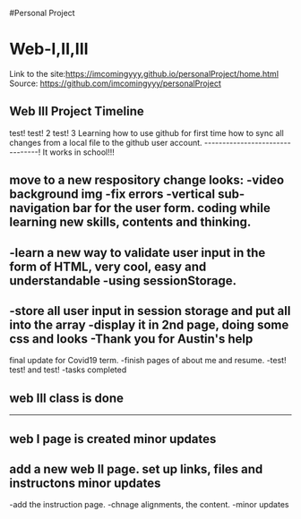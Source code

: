 #Personal Project
# Web-I,II,III
Link to the site:https://imcomingyyy.github.io/personalProject/home.html
Source: https://github.com/imcomingyyy/personalProject

Web III Project Timeline
--------------------------------

test!
test! 2
test! 3
Learning how to use github for first time
how to sync all changes from a local file to the github user account.
--------------------------------! It works in school!!!

move to a new respository 
change looks:
-video background img
-fix errors
-vertical sub-navigation bar for the user form.
coding while learning new skills, contents and thinking. 
-----------------------
-learn a new way to validate user input in the form of HTML, very cool, easy and understandable
-using sessionStorage. 
-----------------
-store all user input in session storage and put all into the array 
-display it in 2nd page, doing some css and looks
-Thank you for Austin's help
--------------------------------
final update for Covid19 term. 
-finish pages of about me and resume.
-test! test! and test!
-tasks completed 

web III class is done
--------------------
----------------------
web I page is created
minor updates
----------------
add a new web II page.
set up links, files and instructons 
minor updates 
--------------------------------
-add the instruction page.
-chnage alignments, the content. 
-minor updates
